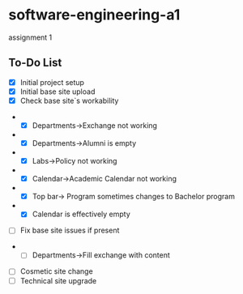 # software-engineering-a1
assignment 1

## To-Do List

- [x] Initial project setup
- [x] Initial base site upload
- [x] Check base site`s workability
- - [x] Departments->Exchange not working
- - [x] Departments->Alumni is empty
- - [x] Labs->Policy not working
- - [x] Calendar->Academic Calendar not working
- - [x] Top bar-> Program sometimes changes to Bachelor program
- - [x] Calendar is effectively empty
- [ ] Fix base site issues if present
- - [ ] Departments->Fill exchange with content
- [ ] Cosmetic site change
- [ ] Technical site upgrade
